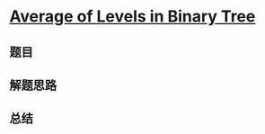 # [Average of Levels in Binary Tree](https://leetcode.com/problems/average-of-levels-in-binary-tree/)

## 题目


## 解题思路


## 总结


